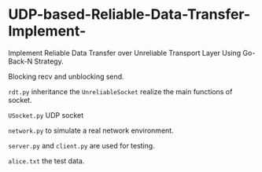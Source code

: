 # UDP-based-Reliable-Data-Transfer-Implement-

Implement Reliable Data Transfer over Unreliable Transport Layer Using Go-Back-N Strategy.

Blocking recv and unblocking send.

`rdt.py` inheritance the `UnreliableSocket` realize the main functions of socket.

`USocket.py` UDP socket

`network.py` to simulate a real network environment.

`server.py` and `client.py` are used for testing.

`alice.txt` the test data.
